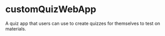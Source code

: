 # customQuizWebApp
A quiz app that users can use to create quizzes for themselves to test on materials.
